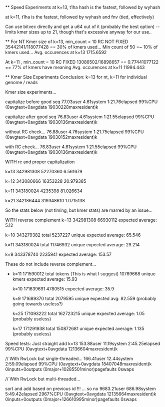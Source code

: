 ** Speed Experiments
at k=13, t1ha hash is the fastest, followed by wyhash

at k=11, t1ha is the fastest, followed by wyhash and fnv (tied, effectively)

Can use bitvec directly and get a u64 out of it (probably the best option) -- limits kmer sizes up to 21, though that's excessive anyway for our use..

** For NT
Kmer size of k=13, min_count = 10 RC NOT FIXED
35442141/118077428 == 30% of kmers used...
Min count of 50 =~ 10% of kmers used...
Avg. occurences at k=13 1715.6592

At k=11 , min_count = 10 RC FIXED
13086502/16898657 == 0.77441077122 == 77% of kmers have meaning
Avg. occurences at k=11 11994.443


** Kmer Size Experiments
Conclusion: k=13 for nt, k=11 for individual genome / reads

Kmer size experiments...

capitalize before good seq
77.03user 4.61system 1:21.76elapsed 99%CPU (0avgtext+0avgdata 19030228maxresident)k

capitalize after good seq
76.83user 4.61system 1:21.55elapsed 99%CPU (0avgtext+0avgdata 19030136maxresident)k


without RC check...
76.88user 4.76system 1:21.75elapsed 99%CPU (0avgtext+0avgdata 19030152maxresident)k

with RC check...
76.83user 4.61system 1:21.55elapsed 99%CPU (0avgtext+0avgdata 19030136maxresident)k


WITH rc and proper capitalization

k=13
    342981308
     52270360
     6.561679

k=12
    343080666
     16353228
    20.979385

k=11
    343180024
      4235398
    81.026634

k=21
    342186444
    319348610
    1.0715138

So the stats below (not timing, but kmer stats) are marred by an issue...

WITH reverse complement
   k=13 342981308
         66930112
         expected average: 5.12

   k=10 343279382 total
          5237227 unique
          expected average: 65.546

   k=11 343180024 total 
         11746932 unique
          expected average: 29.214

   k=9  343378740
          2235941
        expected average: 153.57


   These do not include reverse complement...
 * k=11 171590012 total tokens (This is what I suggest)
         10769668 unique kmers
         expected average: 15.93
   
   k=10 171639691
          4780515
         expected average: 35.9

   k=9  171689370 total
          2079595 unique
          expected avg: 82.559 (probably going towards useless?)

   k=25 171093222 total
        162723215 unique
        expected average: 1.05 (probably useless)

   k=17 171291938 total
        150872681 unique
        expected average: 1.135 (probably useless)

Speed tests:
Just straight add
k=13
153.88user 11.19system 2:45.25elapsed 99%CPU (0avgtext+0avgdata 12136604maxresident)k

// With RwLock but single-threaded...
166.41user 12.44system 2:59.09elapsed 99%CPU (0avgtext+0avgdata 18407048maxresident)k
0inputs+0outputs (0major+10285501minor)pagefaults 0swaps

// With RwLock but multi-threaded...

sort and add based on previous id !!! ... so no
9683.21user 686.98system 5:49.42elapsed 2967%CPU (0avgtext+0avgdata 12135664maxresident)k
0inputs+0outputs (0major+126610995minor)pagefaults 0swaps
